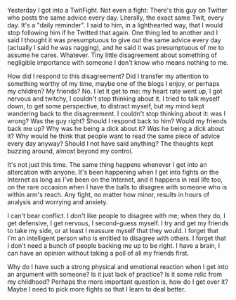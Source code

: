<!--
.. title: Like A Sensitive Little Flower
.. date: 2009-06-11 23:02:41
.. author: Amy Brown
-->

Yesterday I got into a TwitFight. Not even a fight: There's
this guy on Twitter who posts the same advice every day. Literally,
the exact same Twit, every day. It's a "daily reminder". I
said to him, in a lighthearted way, that I would stop following 
him if he Twitted that again. One thing led to another and I
said I thought it was presumptuous to give out the same advice
every day (actually I said he was nagging), and he said it 
was presumptuous of me to assume he cares. Whatever. Tiny 
little disagreement about something of negligible importance 
with someone I don't know who means nothing to me.

How did I respond to this disagreement? Did I transfer my 
attention to something worthy of my time, maybe one of the
blogs I enjoy, or perhaps my children? My friends? No.
I let it get to me: my heart rate went up, I got nervous and
twitchy, I couldn't stop thinking about it.  I tried to talk
myself down, to get some perspective, to distract myself,
but my mind kept wandering back to the disagreement. I couldn't
stop thinking about it: was I wrong? Was the guy right? Should
I respond back to him? Would my friends back me up? Why was
he being a dick about it? *Was* he being a dick about it? Why
would he think that people want to read the same piece of advice
every day anyway? Should
I not have said anything? The thoughts kept buzzing around, 
almost beyond my control.

It's not just this time. The same thing happens whenever I get into
an altercation with anyone. It's been happening when I 
get into fights on the Internet
as long as I've been on the Internet, and it happens in
real life too, on the rare occasion when I have the balls
to disagree with someone who is within arm's reach. Any
fight, no matter how minor, results in hours of analysis
and worrying and anxiety. 

I can't bear conflict.  I don't like 
people to disagree with me; when they do, I get defensive,
I get nervous, I second-guess myself. I try and get my
friends to take my side, or at least I reassure myself that
they would. I forget that I'm an
intelligent person who is entitled to disagree with others.
I forget that I don't need a bunch of people backing me up to be
right. I have a brain, I can have an opinion without taking a
poll of all my friends first. 

Why do I have such a strong physical and emotional
reaction when I get into an argument with someone? Is it
just lack of practice? Is it some relic from my childhood?
Perhaps the more important question is, how do I get
over it? Maybe I need to pick more fights so that I 
learn to deal better.


